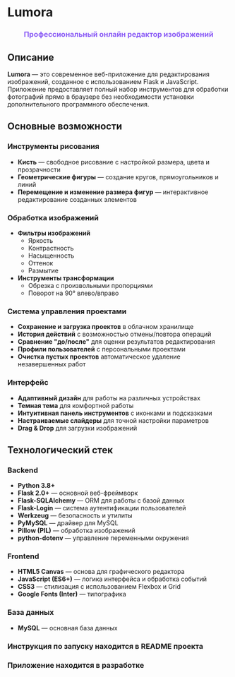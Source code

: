 # Lumora

<div align="center">
  <h3 style="color: #8B5CF6;">Профессиональный онлайн редактор изображений</h3>
</div>

## Описание

**Lumora** — это современное веб-приложение для редактирования изображений, созданное с использованием Flask и JavaScript. Приложение предоставляет полный набор инструментов для обработки фотографий прямо в браузере без необходимости установки дополнительного программного обеспечения.

## Основные возможности

### Инструменты рисования
- **Кисть** — свободное рисование с настройкой размера, цвета и прозрачности
- **Геометрические фигуры** — создание кругов, прямоугольников и линий
- **Перемещение и изменение размера фигур** — интерактивное редактирование созданных элементов

### Обработка изображений
- **Фильтры изображений**
  - Яркость
  - Контрастность
  - Насыщенность
  - Оттенок
  - Размытие
- **Инструменты трансформации**
  - Обрезка с произвольными пропорциями
  - Поворот на 90° влево/вправо

### Система управления проектами
- **Сохранение и загрузка проектов** в облачном хранилище
- **История действий** с возможностью отмены/повтора операций
- **Сравнение "до/после"** для оценки результатов редактирования
- **Профили пользователей** с персональными проектами
- **Очистка пустых проектов** автоматическое удаление незавершенных работ

### Интерфейс
- **Адаптивный дизайн** для работы на различных устройствах
- **Темная тема** для комфортной работы
- **Интуитивная панель инструментов** с иконками и подсказками
- **Настраиваемые слайдеры** для точной настройки параметров
- **Drag & Drop** для загрузки изображений

## Технологический стек

### Backend
- **Python 3.8+**
- **Flask 2.0+** — основной веб-фреймворк
- **Flask-SQLAlchemy** — ORM для работы с базой данных
- **Flask-Login** — система аутентификации пользователей
- **Werkzeug** — безопасность и утилиты
- **PyMySQL** — драйвер для MySQL
- **Pillow (PIL)** — обработка изображений
- **python-dotenv** — управление переменными окружения

### Frontend
- **HTML5 Canvas** — основа для графического редактора
- **JavaScript (ES6+)** — логика интерфейса и обработка событий
- **CSS3** — стилизация с использованием Flexbox и Grid
- **Google Fonts (Inter)** — типографика

### База данных
- **MySQL** — основная база данных
### Инструкция по запуску находится в README проекта
### Приложение находится в разработке
